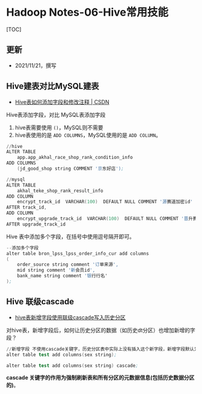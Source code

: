 # Hadoop Notes-06-Hive常用技能

[TOC]

## 更新
* 2021/11/21，撰写




## Hive建表对比MySQL建表

* [Hive表如何添加字段和修改注释 | CSDN](https://blog.csdn.net/qq646748739/article/details/81775760)


Hive表添加字段，对比 MySQL表添加字段
1. hive表需要使用 `()`，MySQL则不需要
2. hive表使用的是 `ADD COLUMNS`，MySQL使用的是 `ADD COLUMN`。



```s
//hive
ALTER TABLE 
    app.app_akhal_race_shop_rank_condition_info 
ADD COLUMNS 
    (jd_good_shop string COMMENT '京东好店');
```


```s
//mysql
ALTER TABLE 
    akhal_teke_shop_rank_result_info
ADD COLUMN 
    encrypt_track_id  VARCHAR(100)  DEFAULT NULL COMMENT '源赛道加密id' 
AFTER track_id,
ADD COLUMN 
    encrypt_upgrade_track_id  VARCHAR(100)  DEFAULT NULL COMMENT '晋升赛道加密id' 
AFTER upgrade_track_id
```


Hive 表中添加多个字段，在括号中使用逗号隔开即可。

```s
--添加多个字段
alter table bron_lpss_lpss_order_info_cur add columns
(
    order_source string comment '订单来源',
    mid string comment '新会员id',
    bank_name string comment '银行行名'
);
```







## Hive 联级cascade

* [hive表新增字段使用联级cascade写入历史分区](https://www.cxybb.com/article/programmer_trip/116565862)


对hive表，新增字段后，如何让历史分区的数据（如历史dt分区）也增加新增的字段？


```s
//新增字段 不使用cascade关键字，历史分区表中实际上没有插入这个新字段，新增字段默认为null
alter table test add columns(sex string);

alter table test add columns(sex string) cascade;
```


**cascade 关键字的作用为强制刷新表和所有分区的元数据信息(包括历史数据分区的)**。